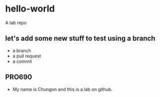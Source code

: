 # hello-world
A lab repo

## let's add some new stuff to test using a branch
- a branch
- a pull request
- a commit

## PRO690
- My name is Chungon and this is a lab on github.
